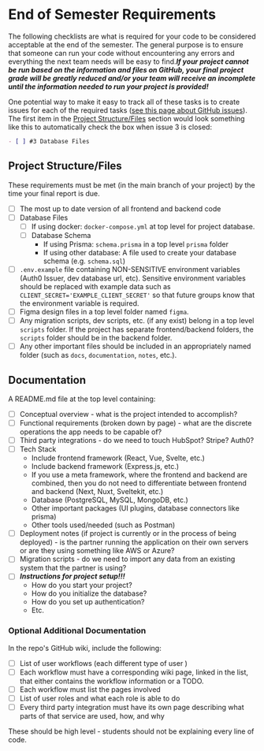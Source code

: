 # End of Semester Requirements

The following checklists are what is required for your code to be considered acceptable at the end of the semester. The general purpose is to ensure that someone can run your code without encountering any errors and everything the next team needs will be easy to find.***If your project cannot be run based on the information and files on GitHub, your final project grade will be greatly reduced and/or your team will receive an incomplete until the information needed to run your project is provided!***

One potential way to make it easy to track all of these tasks is to create issues for each of the required tasks ([see this page about GitHub issues](https://docs.github.com/en/issues/tracking-your-work-with-issues/quickstart#adding-a-task-list)). The first item in the [Project Structure/Files](#project-structurefiles) section would look something like this to automatically check the box when issue 3 is closed:

```markdown
- [ ] #3 Database Files
```

## Project Structure/Files

These requirements must be met (in the main branch of your project) by the time your final report is due.

- [ ] The most up to date version of all frontend and backend code
- [ ] Database Files
  - [ ] If using docker: `docker-compose.yml` at top level for project database.
  - [ ] Database Schema
    - If using Prisma: `schema.prisma` in a top level `prisma` folder
    - If using other database: A file used to create your database schema (e.g. `schema.sql`)
- [ ] `.env.example` file containing NON-SENSITIVE environment variables (Auth0 Issuer, dev database url, etc). Sensitive environment variables should be replaced with example data such as `CLIENT_SECRET='EXAMPLE_CLIENT_SECRET'` so that future groups know that the environment variable is required.
- [ ] Figma design files in a top level folder named `figma`.
- [ ] Any migration scripts, dev scripts, etc. (if any exist) belong in a top level `scripts` folder. If the project has separate frontend/backend folders, the `scripts` folder should be in the backend folder.
- [ ] Any other important files should be included in an appropriately named folder (such as `docs`, `documentation`, `notes`, etc.).

## Documentation

A README.md file at the top level containing:

- [ ] Conceptual overview - what is the project intended to accomplish?
- [ ] Functional requirements (broken down by page) - what are the discrete operations the app needs to be capable of?
- [ ] Third party integrations - do we need to touch HubSpot? Stripe? Auth0?
- [ ] Tech Stack
  - Include frontend framework (React, Vue, Svelte, etc.)
  - Include backend framework (Express.js, etc.)
  - If you use a meta framework, where the frontend and backend are combined, then you do not need to differentiate between frontend and backend (Next, Nuxt, Sveltekit, etc.)
  - Database (PostgreSQL, MySQL, MongoDB, etc.)
  - Other important packages (UI plugins, database connectors like prisma)
  - Other tools used/needed (such as Postman)
- [ ] Deployment notes (if project is currently or in the process of being deployed) - is the partner running the application on their own servers or are they using something like AWS or Azure?
- [ ] Migration scripts - do we need to import any data from an existing system that the partner is using?
- [ ] ***Instructions for project setup!!!***
  - How do you start your project?
  - How do you initialize the database?
  - How do you set up authentication?
  - Etc.

### Optional Additional Documentation

In the repo's GitHub wiki, include the following:

- [ ] List of user workflows (each different type of user )
- [ ] Each workflow must have a corresponding wiki page, linked in the list, that either contains the workflow information or a TODO.
- [ ] Each workflow must list the pages involved
- [ ] List of user roles and what each role is able to do
- [ ] Every third party integration must have its own page describing what parts of that service are used, how, and why

These should be high level - students should not be explaining every line of code.
